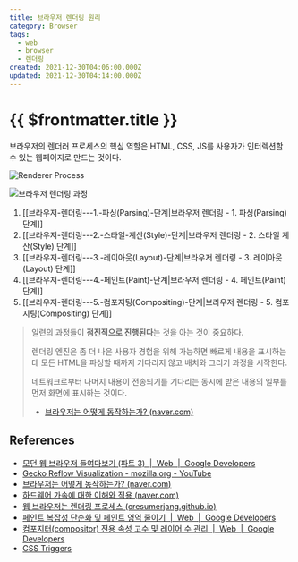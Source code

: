 ```yaml
---
title: 브라우저 렌더링 원리
category: Browser
tags:
  - web
  - browser
  - 렌더링
created: 2021-12-30T04:06:00.000Z
updated: 2021-12-30T04:14:00.000Z
---
```


# {{ $frontmatter.title }}

브라우저의 렌더러 프로세스의 핵심 역할은 HTML, CSS, JS를 사용자가 인터렉션할 수 있는 웹페이지로 만드는 것이다.

![Renderer Process](https://developers.google.com/web/updates/images/inside-browser/part3/renderer.png?hl=ko)

![브라우저 렌더링 과정](https://developers.google.com/web/fundamentals/performance/rendering/images/simplify-paint-complexity-and-reduce-paint-areas/frame.jpg)

1. [[브라우저-렌더링---1.-파싱(Parsing)-단계|브라우저 렌더링 - 1. 파싱(Parsing) 단계]]
2. [[브라우저-렌더링---2.-스타일-계산(Style)-단계|브라우저 렌더링 - 2. 스타일 계산(Style) 단계]]
3. [[브라우저-렌더링---3.-레이아웃(Layout)-단계|브라우저 렌더링 - 3. 레이아웃(Layout) 단계]]
4. [[브라우저-렌더링---4.-페인트(Paint)-단계|브라우저 렌더링 - 4. 페인트(Paint) 단계]]
5. [[브라우저-렌더링---5.-컴포지팅(Compositing)-단계|브라우저 렌더링 - 5. 컴포지팅(Compositing) 단계]]

> 일련의 과정들이 **점진적으로 진행된다**는 것을 아는 것이 중요하다.
>
> 렌더링 엔진은 좀 더 나은 사용자 경험을 위해 가능하면 빠르게 내용을 표시하는데 모든 HTML을 파싱할 때까지 기다리지 않고 배치와 그리기 과정을 시작한다.
>
> 네트워크로부터 나머지 내용이 전송되기를 기다리는 동시에 받은 내용의 일부를 먼저 화면에 표시하는 것이다.
>
> - [브라우저는 어떻게 동작하는가? (naver.com)](https://d2.naver.com/helloworld/59361)

## References

- [모던 웹 브라우저 들여다보기 (파트 3)  |  Web  |  Google Developers](https://developers.google.com/web/updates/2018/09/inside-browser-part3?hl=ko)
- [Gecko Reflow Visualization - mozilla.org - YouTube](https://www.youtube.com/watch?v=ZTnIxIA5KGw)
- [브라우저는 어떻게 동작하는가? (naver.com)](https://d2.naver.com/helloworld/59361)
- [하드웨어 가속에 대한 이해와 적용 (naver.com)](https://d2.naver.com/helloworld/2061385)
- [웹 브라우저는 렌더링 프로세스 (cresumerjang.github.io)](https://cresumerjang.github.io/2019/06/24/critical-rendering-path/)
- [페인트 복잡성 단순화 및 페인트 영역 줄이기  |  Web  |  Google Developers](https://developers.google.com/web/fundamentals/performance/rendering/simplify-paint-complexity-and-reduce-paint-areas?hl=ko)
- [컴포지터(compositor) 전용 속성 고수 및 레이어 수 관리  |  Web  |  Google Developers](https://developers.google.com/web/fundamentals/performance/rendering/stick-to-compositor-only-properties-and-manage-layer-count?hl=ko)
- [CSS Triggers](https://csstriggers.com/)

